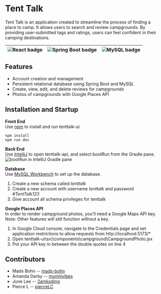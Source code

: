 # Tent Talk
Tent Talk is an application created to streamline the process of finding a place to camp. It allows users to search and review campgrounds. By providing user-submitted tags and ratings, users can feel confident in their camping destinations.


| ![React badge](https://img.shields.io/badge/React-20232A?style=for-the-badge&logo=react&logoColor=61DAFB) | ![Spring Boot badge](https://img.shields.io/badge/Spring_Boot-6DB33F?style=for-the-badge&logo=spring-boot&logoColor=white) | ![MySQL badge](https://img.shields.io/badge/MySQL-005C84?style=for-the-badge&logo=mysql&logoColor=white) |
|--|--|--|

## Features

 - Account creation and management
 - Persistent relational database using Spring Boot and MySQL
 - Create, view, edit, and delete reviews for campgrounds
 - Photos of campgrounds with Google Places API

## Installation and Startup
**Front End**  
Use [npm](https://nodejs.org/en/learn/getting-started/an-introduction-to-the-npm-package-manager) to install and run tenttalk-ui.

    npm install
    npm run dev


**Back End**  
Use [IntelliJ](https://www.jetbrains.com/idea/) to open tenttalk-api, and select bootRun from the Gradle pane.  
![bootRun in IntelliJ Gradle pane](https://i.ibb.co/RNptcXZ/Screenshot-2024-08-15-171850.png)

**Database**  
Use [MySQL Workbench](https://www.mysql.com/products/workbench/) to set up the database.

 1. Create a new schema called *tenttalk*
 2. Create a new account with username *tenttalk* and password *#TentTalk123*
 3. Give account all schema privileges for tenttalk

**Google Places API**  
In order to render campground photos, you'll need a Google Maps API key. 
Note: Other features will still function without a key.

 1. In Google Cloud console, navigate to the Credentials page and set application restrictions to allow requests from http://localhost:5173/*
 2.  Open tenttalk-ui\src\components\campground\CampgroundPhoto.jsx
 3. Put your API key in between the double quotes on line 4

## Contributors
- Mads Bohn -- [mads-bohn](https://github.com/mads-bohn)
- Amanda Darby -- [momijivibes](https://github.com/momijivibes)
- June Lee -- [2amkoding](https://github.com/2amkoding)
- Pierce L -- [pierceLC](https://github.com/pierceLC)


